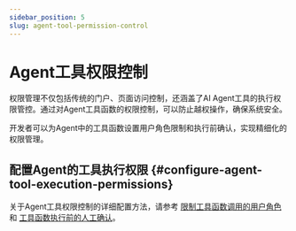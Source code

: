 ```yaml
---
sidebar_position: 5
slug: agent-tool-permission-control
---
```


# Agent工具权限控制

权限管理不仅包括传统的门户、页面访问控制，还涵盖了AI Agent工具的执行权限管控。通过对Agent工具函数的权限控制，可以防止越权操作，确保系统安全。

开发者可以为Agent中的工具函数设置用户角色限制和执行前确认，实现精细化的权限管理。

## 配置Agent的工具执行权限 {#configure-agent-tool-execution-permissions}

关于Agent工具权限控制的详细配置方法，请参考 [限制工具函数调用的用户角色](../ai-agent/agent-tools#restricting-user-roles-for-tool-calls) 和 [工具函数执行前的人工确认](../ai-agent/agent-tools#manual-confirmation-before-tool-execution)。
